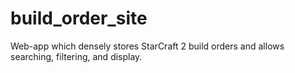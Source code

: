 # build_order_site
Web-app which densely stores StarCraft 2 build orders and allows searching, filtering, and display.
